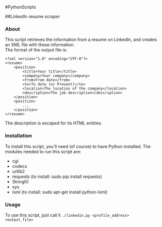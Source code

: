 #PythonScripts

##LinkedIn resume scraper

### About

This script retrieves the information from a resume on LinkedIn, and creates an XML file with these information.  
The format of the output file is:  
```
<?xml version="1.0" encoding="UTF-8"?>
<resume>  
    <position>
        <title>Your title</title>
        <company>Your company</company>
        <from>From date</from>
        <to>To date (or Present)</to>
        <location>The location of the company</location>
        <description>The job description</description>
    </position>
    <position>
        ...
    </position>
</resume>
```
The description is escaped for its HTML entities.

### Installation

To install this script, you'll need (of course) to have Python installed.
The modules needed to run this script are:  
- cgi
- codecs  
- urllib2  
- requests (to install: sudo pip install requests)  
- StringIO  
- sys  
- lxml (to install: sudo apt-get install python-lxml)  

### Usage

To use this script, just call it
`./linkedin.py <profile_address> <output_file>`

